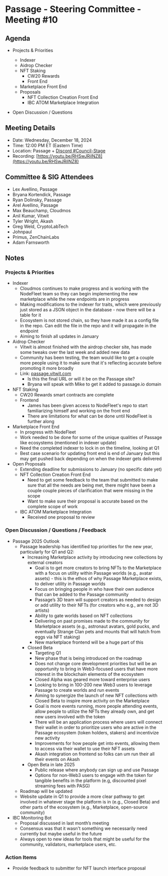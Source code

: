 # Passage - Steering Committee - Meeting #10

## Agenda
- Projects & Priorities
  - Indexer
  - Aidrop Checker
  - NFT Staking
    - CW20 Rewards
    - Front End
  - Marketplace Front End
  - Proposals
    - NFT Collection Creation Front End
    - IBC ATOM Marketplace Integration

- Open Discussion / Questions

## Meeting Details
- Date: Wednesday, December 18, 2024
- Time: 12:00 PM ET (Eastern Time)
- Location: Passage + [Discord #Council-Stage](https://discord.gg/passage)
- Recording: [https://youtu.be/RHSwJRilNZ8](https://youtu.be/RHSwJRilNZ8)

## Committee & SIG Attendees
- Lex Avellino, Passage
- Bryana Kortendick, Passage
- Ryan Dolinsky, Passage
- Arel Avellino, Passage
- Max Beauchamp, Cloudmos
- Anil Kumar, Vitwit
- Tyler Wright, Akash
- Greg Weld, CryptoLabTech
- Johnpaul
- Primus, ZenChainLabs
- Adam Farnsworth

##  Notes
### Projects & Priorities
- Indexer
  - Cloudmos continues to make progress and is working with the NodeFleet team so they can begin implementing the new marketplace while the new endpoints are in progress
  - Making modifications to the indexer for traits, which were previously just stored as a JSON object in the database - now there will be a table for it
  - Ecosystem is not stored chain, so they have made it as a config file in the repo. Can edit the file in the repo and it will propagate in the endpoint
  - Aiming to finish all updates in January
- Aidrop Checker
  - Vitwit is almost finished with the airdrop checker site, has made some tweaks over the last week and added new data
  - Community has been testing, the team would like to get a couple more people using it to make sure that it's reflecting accurate before promoting it more broadly
  - Link: [passage.vitwit.com](https://passage.vitwit.com/)
    - Is this the final URL or will it be on the Passage site?
    - Bryana will speak with Mike to get it added to passage.io domain
- NFT Staking
  - CW20 Rewards smart contracts are complete
  - Frontend 
    - James has been given access to NodeFleet's repo to start familiarizing himself and working on the front end
    - There are limitations for what can be done until NodeFleet is further along  
- Marketplace Front End
  - In progress with NodeFleet
  - Work needed to be done for some of the unique qualities of Passage like ecosystems (mentioned in indexer update)
  - Need the completed indexer to lock in on the timeline, looking at Q1
  - Best case scenario for updating front end is end of January but this may get pushed back depending on when the indexer gets delivered
- Open Proposals
  - Extending deadline for submissions to January (no specific date yet) 
  - NFT Collection Creation Front End
    - Need to get some feedback to the team that submitted to make sure that all the needs are being met, there might have been a couple couple pieces of clarification that were missing in the scope
    - Want to make sure their proposal is accurate based on the complete scope of work 
  - IBC ATOM Marketplace Integration
    - Received one proposal to review

### Open Discussion / Questions / Feedback
- Passage 2025 Outlook
  - Passage leadership has identified top priorities for the new year, particularly for Q1 and Q2:
    - Increasing Marketplace activity by introducing new collections by external creators
      - Goal is to get more creators to bring NFTs to the Marketplace with a focus on utility within Passage worlds (e.g., avatar assets) - this is the ethos of why Passage Marketplace exists, to deliver utility in Passage worlds
      - Focus on bringing people in who have their own audience that can be added to the Passage community
      - Passage’s 3D team will support creators as needed to design or add utility to their NFTs (for creators who e.g., are not 3D artists)
      - Ability to gate worlds based on NFT collections
      - Delivering on past promises made to the community for Marketplace assets (e.g., astronaut avatars, gold pucks, and eventually Strange Clan pets and mounts that will hatch from eggs via NFT staking)
      - New marketplace frontend will be a huge part of this
    - Closed Beta
      - Targeting Q1
      - New phase that is being introduced on the roadmap
      - Does not change core development priorities but will be an opportunity to bring in Web3-focused users that have more interest in the blockchain elements of the ecosystem 
      - Closed Alpha was geared more toward enterprise users
      - Looking to bring in 100-200 new Web3 users to leverage Passage to create worlds and run events
      - Aiming to synergize the launch of new NFT collections with Closed Beta to inspire more activity on the Marketplace
      - Goal is more events running, more people attending events, allow people to utilize the NFTs they already own, and get new users involved with the token
      - There will be an application process where users will connect their wallet in order to prioritize users who are active in the Passage ecosystem (token holders, stakers) and incentivize new activity
      - Improvements for how people get into events, allowing them to access via their wallet to use their NFT assets
      - Akash integration on frontend so folks can um run their all their events on Akash 
    - Open Beta in late 2025
      - Public release where anybody can sign up and use Passage
      - Options for non-Web3 users to engage with the token for tangible benefits in the platform (e.g, discounted pixel streaming fees with PASG) 
  - Roadmap will be updated
  - Website update in Q1 to provide a more clear pathway to get involved in whatever stage the platform is in (e.g., Closed Beta) and other parts of the ecosystem (e.g., Marketplace, open-source community)
- IBC Monitoring Bot
  - Proposal discussed in last month’s meeting
  - Consensus was that it wasn't something we necessarily need currently but maybe useful in the future
  - Always open to new ideas for tools that might be useful for the community, validators, marketplace users, etc.

### Action Items
- Provide feedback to submitter for NFT launch interface proposal
